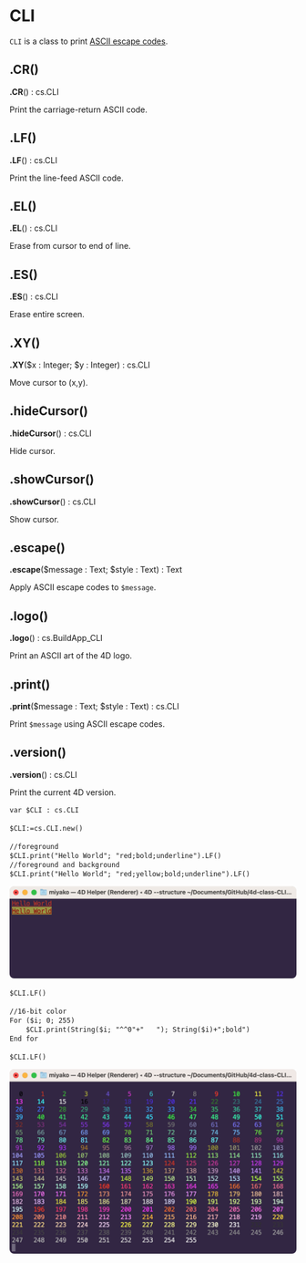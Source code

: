 # CLI

`CLI` is a class to print [ASCII escape codes](https://en.wikipedia.org/wiki/ANSI_escape_code). 

## .CR() 

**.CR**() : cs.CLI

Print the carriage-return ASCII code.

## .LF() 

**.LF**() : cs.CLI

Print the line-feed ASCII code.

## .EL() 

**.EL**() : cs.CLI

Erase from cursor to end of line.

## .ES() 

**.ES**() : cs.CLI

Erase entire screen.

## .XY() 

**.XY**($x : Integer; $y : Integer) : cs.CLI

Move cursor to (x,y).

## .hideCursor() 

**.hideCursor**() : cs.CLI

Hide cursor.

## .showCursor() 

**.showCursor**() : cs.CLI

Show cursor.

## .escape() 

**.escape**($message : Text; $style : Text) : Text

Apply ASCII escape codes to `$message`.

## .logo() 

**.logo**() : cs.BuildApp_CLI

Print an ASCII art of the 4D logo.

## .print() 

**.print**($message : Text; $style : Text) : cs.CLI

Print `$message` using ASCII escape codes.

## .version() 

**.version**() : cs.CLI

Print the current 4D version.

```4d
var $CLI : cs.CLI

$CLI:=cs.CLI.new()

//foreground
$CLI.print("Hello World"; "red;bold;underline").LF()
//foreground and background
$CLI.print("Hello World"; "red;yellow;bold;underline").LF()
```

<img width="634" alt="" src="images/hello.png">

```4d
$CLI.LF()

//16-bit color
For ($i; 0; 255)
	$CLI.print(String($i; "^^0"+"   "); String($i)+";bold")
End for 

$CLI.LF()
```

<img width="634" alt="" src="images/colors.png">